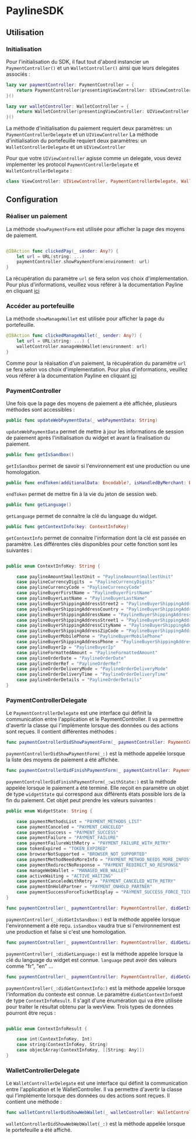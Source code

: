 # PaylineSDK

## Utilisation

### Initialisation

Pour l'initialisation du SDK, il faut tout d'abord instancier un  `PaymentController()` et un  `WalletController()` ainsi que leurs delegates associés :

```swift
lazy var paymentController: PaymentController = {
    return PaymentController(presentingViewController: UIViewController, delegate: PaymentControllerDelegate)
}()

lazy var walletController: WalletController = {
    return WalletController(presentingViewController: UIViewController, delegate: WalletControllerDelegate)
}()
```
La méthode d'initialisation du paiement requiert deux paramètres: un `PaymentControllerDelegate` et un `UIViewController`
La méthode d'initialisation du portefeuille requiert deux paramètres: un `WalletControllerDelegate` et un `UIViewController`


Pour que votre `UIViewController` agisse comme un delegate, vous devez implementer les protocol `PaymentControllerDelegate` et `WalletControllerDelegate` :

```swift
class ViewController: UIViewController, PaymentControllerDelegate, WalletControllerDelegate
```

## Configuration

### Réaliser un paiement

La méthode `showPaymentForm` est utilisée pour afficher la page des moyens de paiement.

```swift

@IBAction func clickedPay(_ sender: Any?) {
    let url = URL(string: ...)
    paymentController.showPaymentForm(environment: url)
}
```
La récupération du paramètre `url` se fera selon vos choix d'implementation. 
Pour plus d'informations, veuillez vous référer à la documentation Payline en cliquant [ici](https://support.payline.com/hc/fr/articles/360000844007-PW-Int%C3%A9gration-Widget)


### Accéder au portefeuille

La méthode `showManageWallet` est utilisée pour afficher la page du portefeuille.

```swift
@IBAction func clickedManageWallet(_ sender: Any?) {
    let url = URL(string: ...) {
    walletController.manageWebWallet(environment: url)
}
```
Comme pour la réaisation d'un paiement, la récupération du paramètre `url` se fera selon vos choix d'implementation. 
Pour plus d'informations, veuillez vous référer à la documentation Payline en cliquant [ici](https://support.payline.com/hc/fr/articles/360000844007-PW-Int%C3%A9gration-Widget)

### PaymentController

Une fois que la page des moyens de paiement a été affichée, plusieurs méthodes sont accessibles :

```swift
public func updateWebPaymentData(_ webPaymentData: String)
```
`updateWebPaymentData` permet de mettre à jour les informations de session de paiement après l'initialisation du widget et avant la finalisation du paiement.


```swift
public func getIsSandbox()
```
`getIsSandbox` permet de savoir si l'environnement est une production ou une homologation.


```swift
public func endToken(additionalData: Encodable?, isHandledByMerchant: Bool)
```
`endToken` permet de mettre fin à la vie du jeton de session web.


```swift
public func getLanguage()
```
`getLanguage` permet de connaitre la clé du language du widget.


```swift
public func getContextInfo(key: ContextInfoKey)
```
`getContextInfo` permet de connaitre l'information dont la clé est passée en paramètre.
Les différentes clés disponibles pour cette fonction sont les suivantes :

```swift

public enum ContextInfoKey: String {

    case paylineAmountSmallestUnit = "PaylineAmountSmallestUnit"
    case paylineCurrencyDigits  = "PaylineCurrencyDigits"
    case paylineCurrencyCode = "PaylineCurrencyCode"
    case paylineBuyerFirstName = "PaylineBuyerFirstName"
    case paylineBuyerLastName = "PaylineBuyerLastName"
    case paylineBuyerShippingAddressStreet2 = "PaylineBuyerShippingAddress.street2"
    case paylineBuyerShippingAddressCountry = "PaylineBuyerShippingAddress.country"
    case paylineBuyerShippingAddressName = "PaylineBuyerShippingAddress.name"
    case paylineBuyerShippingAddressStreet1 = "PaylineBuyerShippingAddress.street1"
    case paylineBuyerShippingAddressCityName = "PaylineBuyerShippingAddress.cityName"
    case paylineBuyerShippingAddressZipCode = "PaylineBuyerShippingAddress.zipCode"
    case paylineBuyerMobilePhone = "PaylineBuyerMobilePhone"
    case paylineBuyerShippingAddressPhone = "PaylineBuyerShippingAddress.phone"
    case paylineBuyerIp = "PaylineBuyerIp"
    case paylineFormattedAmount = "PaylineFormattedAmount"
    case paylineOrderDate = "PaylineOrderDate"
    case paylineOrderRef = "PaylineOrderRef"
    case paylineOrderDeliveryMode = "PaylineOrderDeliveryMode"
    case paylineOrderDeliveryTime = "PaylineOrderDeliveryTime"
    case paylineOrderDetails = "PaylineOrderDetails"
}

```
### PaymentControllerDelegate

Le `PaymentControllerDelegate` est une interface qui définit la communication entre l'application et le PaymentController. Il va permettre d'avertir la classe qui l'implémente lorsque des données ou des actions sont reçues. Il contient différentes méthodes :

```swift
func paymentControllerDidShowPaymentForm(_ paymentController: PaymentController)
```
`paymentControllerDidShowPaymentForm(_:)` est la méthode appelée lorsque la liste des moyens de paiement a été affichée.


```swift
func paymentControllerDidFinishPaymentForm(_ paymentController: PaymentController, withState state: WidgetState)
```
`paymentControllerDidFinishPaymentForm(_:withState:)` est la méthode appelée lorsque le paiement a été terminé. Elle reçoit en paramètre un objet de type  `widgetState` qui correspond aux différents états possible lors de la fin du paiement. Cet objet peut prendre les valeurs suivantes :

```swift
public enum WidgetState: String {

    case paymentMethodsList = "PAYMENT_METHODS_LIST"
    case paymentCanceled = "PAYMENT_CANCELED"
    case paymentSuccess = "PAYMENT_SUCCESS"
    case paymentFailure = "PAYMENT_FAILURE"
    case paymentFailureWithRetry = "PAYMENT_FAILURE_WITH_RETRY"
    case tokenExpired = "TOKEN_EXPIRED"
    case browserNotSupported = "BROWSER_NOT_SUPPORTED"
    case paymentMethodNeedsMoreInfo = "PAYMENT_METHOD_NEEDS_MORE_INFOS"
    case paymentRedirectNoResponse = "PAYMENT_REDIRECT_NO_RESPONSE"
    case manageWebWallet = "MANAGED_WEB_WALLET"
    case activeWaiting = "ACTIVE_WAITING"
    case paymentCanceledWithRetry = "PAYMENT_CANCELED_WITH_RETRY"
    case paymentOnHoldPartner = "PAYMENT_ONHOLD_PARTNER"
    case paymentSuccessForceTicketDisplay = "PAYMENT_SUCCESS_FORCE_TICKET_DISPLAY"
}
```

```swift
func paymentController(_ paymentController: PaymentController, didGetIsSandbox: Bool)

```
`paymentController(_:didGetIsSandbox:)` est la méthode appelée lorsque l'environnement a été reçu. `isSandbox`  vaudra true si l'environnement est une production et false si c'est une homologation.


```swift
func paymentController(_ paymentController: PaymentController, didGetLanguage: String)
```
`paymentController(_:didGetLanguage:)` est la méthode appelée lorsque la clé du language du widget est connue. `language` peut avoir des valeurs comme "fr", "en" ...


```swift
func paymentController(_ paymentController: PaymentController, didGetContextInfo: ContextInfoResult)
```
`paymentController(_:didGetContextInfo:)` est la méthode appelée lorsque l'information du contexte est connue.
Le paramètre `didGetContextInfo`est de type `ContextInfoResult`. Il s'agit d'une énumération qui va être utilisée pour traiter le résultat obtenu par la wevView. Trois types de données pourront être reçus : 

```swift

public enum ContextInfoResult {

    case int(ContextInfoKey, Int)
    case string(ContextInfoKey, String)
    case objectArray(ContextInfoKey, [[String: Any]])
}

```

### WalletControllerDelegate

Le `WalletControllerDelegate` est une interface qui définit la communication entre l'application et le WalletController. Il va permettre d'avertir la classe qui l'implémente lorsque des données ou des actions sont reçues. Il contient une méthode :

```swift
func walletControllerDidShowWebWallet(_ walletController: WalletController)
```
`walletControllerDidShowWebWebWallet(_:)` est la méthode appelée lorsque le portefeuille a été affiché.
